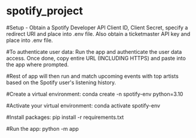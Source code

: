 # spotify_project

#Setup - Obtain a Spotify Developer API Client ID, Client Secret, specify a redirect URI and place into .env file. Also obtain a ticketmaster API key and place into .env file.

#To authenticate user data: Run the app and authenticate the user data access. Once done, copy entire URL (INCLUDING HTTPS) and paste into the app where prompted.

#Rest of app will then run and match upcoming events with top artists based on the Spotify user's listening history.

#Create a virtual environment:
conda create -n spotify-env python=3.10

#Activate your virtual environment:
conda activate spotify-env

#Install packages:
pip install -r requirements.txt

#Run the app:
python -m app
